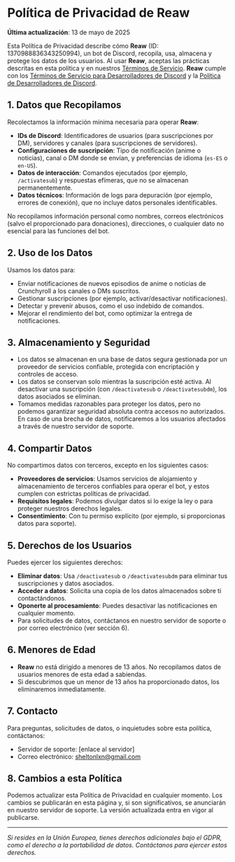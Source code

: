 # Política de Privacidad de Reaw

**Última actualización**: 13 de mayo de 2025

Esta Política de Privacidad describe cómo **Reaw** (ID: 1370988836343250994), un bot de Discord, recopila, usa, almacena y protege los datos de los usuarios. Al usar **Reaw**, aceptas las prácticas descritas en esta política y en nuestros [Términos de Servicio](https://tu-usuario.github.io/Reaw-Terms-of-Service-Privacy-Policy/terms-of-service). **Reaw** cumple con los [Términos de Servicio para Desarrolladores de Discord](https://discord.com/developers/docs/policies-and-agreements/developer-terms-of-service) y la [Política de Desarrolladores de Discord](https://discord.com/developers/docs/policies-and-agreements/developer-policy).

## 1. Datos que Recopilamos
Recolectamos la información mínima necesaria para operar **Reaw**:
- **IDs de Discord**: Identificadores de usuarios (para suscripciones por DM), servidores y canales (para suscripciones de servidores).
- **Configuraciones de suscripción**: Tipo de notificación (anime o noticias), canal o DM donde se envían, y preferencias de idioma (`es-ES` o `en-US`).
- **Datos de interacción**: Comandos ejecutados (por ejemplo, `/activatesub`) y respuestas efímeras, que no se almacenan permanentemente.
- **Datos técnicos**: Información de logs para depuración (por ejemplo, errores de conexión), que no incluye datos personales identificables.

No recopilamos información personal como nombres, correos electrónicos (salvo el proporcionado para donaciones), direcciones, o cualquier dato no esencial para las funciones del bot.

## 2. Uso de los Datos
Usamos los datos para:
- Enviar notificaciones de nuevos episodios de anime o noticias de Crunchyroll a los canales o DMs suscritos.
- Gestionar suscripciones (por ejemplo, activar/desactivar notificaciones).
- Detectar y prevenir abusos, como el uso indebido de comandos.
- Mejorar el rendimiento del bot, como optimizar la entrega de notificaciones.

## 3. Almacenamiento y Seguridad
- Los datos se almacenan en una base de datos segura gestionada por un proveedor de servicios confiable, protegida con encriptación y controles de acceso.
- Los datos se conservan solo mientras la suscripción esté activa. Al desactivar una suscripción (con `/deactivatesub` o `/deactivatesubdm`), los datos asociados se eliminan.
- Tomamos medidas razonables para proteger los datos, pero no podemos garantizar seguridad absoluta contra accesos no autorizados. En caso de una brecha de datos, notificaremos a los usuarios afectados a través de nuestro servidor de soporte.

## 4. Compartir Datos
No compartimos datos con terceros, excepto en los siguientes casos:
- **Proveedores de servicios**: Usamos servicios de alojamiento y almacenamiento de terceros confiables para operar el bot, y estos cumplen con estrictas políticas de privacidad.
- **Requisitos legales**: Podemos divulgar datos si lo exige la ley o para proteger nuestros derechos legales.
- **Consentimiento**: Con tu permiso explícito (por ejemplo, si proporcionas datos para soporte).

## 5. Derechos de los Usuarios
Puedes ejercer los siguientes derechos:
- **Eliminar datos**: Usa `/deactivatesub` o `/deactivatesubdm` para eliminar tus suscripciones y datos asociados.
- **Acceder a datos**: Solicita una copia de los datos almacenados sobre ti contactándonos.
- **Oponerte al procesamiento**: Puedes desactivar las notificaciones en cualquier momento.
- Para solicitudes de datos, contáctanos en nuestro servidor de soporte o por correo electrónico (ver sección 6).

## 6. Menores de Edad
- **Reaw** no está dirigido a menores de 13 años. No recopilamos datos de usuarios menores de esta edad a sabiendas.
- Si descubrimos que un menor de 13 años ha proporcionado datos, los eliminaremos inmediatamente.

## 7. Contacto
Para preguntas, solicitudes de datos, o inquietudes sobre esta política, contáctanos:
- Servidor de soporte: [enlace al servidor]
- Correo electrónico: sheltonlxn@gmail.com

## 8. Cambios a esta Política
Podemos actualizar esta Política de Privacidad en cualquier momento. Los cambios se publicarán en esta página y, si son significativos, se anunciarán en nuestro servidor de soporte. La versión actualizada entra en vigor al publicarse.

---

*Si resides en la Unión Europea, tienes derechos adicionales bajo el GDPR, como el derecho a la portabilidad de datos. Contáctanos para ejercer estos derechos.*
